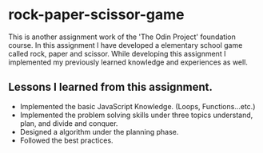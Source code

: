 # rock-paper-scissor-game
This is another assignment work of the 'The Odin Project' foundation course. In this assignment I have developed a elementary school game called rock, paper and scissor. While developing this assignment I implemented my previously learned knowledge and experiences as well.

## Lessons I learned from this assignment.
- Implemented the basic JavaScript Knowledge. (Loops, Functions...etc.)
- Implemented the problem solving skills under three topics understand, plan, and divide and conquer.
- Designed a algorithm under the planning phase.
- Followed the best practices.